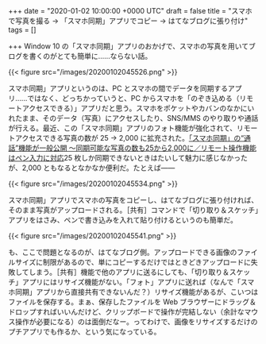 
+++
date = "2020-01-02 10:00:00 +0000 UTC"
draft = false
title = "スマホで写真を撮る → 「スマホ同期」アプリでコピー → はてなブログに張り付け"
tags = []

+++
Window 10 の「スマホ同期」アプリのおかげで、スマホの写真を用いてブログを書くのがとても簡単に……ならない話。

{{< figure src="/images/20200102045526.png"  >}}

スマホ同期」アプリというのは、PC とスマホの間でデータを同期するアプリ……ではなく、どっちかっていうと、PC からスマホを「のぞき込める（リモートアクセスできる）」アプリだと思う。スマホをポケットやカバンのなかにいれたまま、そのデータ（写真）にアクセスしたり、SNS/MMS のやり取りや通話が行える。最近、この「スマホ同期」アプリのフォト機能が強化されて、リモートアクセスできる写真の数が 25 → 2,000 に拡充された。[「スマホ同期」の“通話”機能が一般公開 ～同期可能な写真の数も25から2,000に／リモート操作機能はペン入力に対応](https://forest.watch.impress.co.jp/docs/news/1224861.html)25 枚しか同期できないときはたいして魅力に感じなかったが、2,000 ともなるとなかなか便利だ。たとえば――

{{< figure src="/images/20200102045534.png"  >}}

スマホ同期」アプリでスマホの写真をコピーし、はてなブログに張り付ければ、そのまま写真がアップロードされる。［共有］コマンドで「切り取り＆スケッチ」アプリをはさみ、ペンで書き込みを入れて貼り付けるというのも簡単だ。

{{< figure src="/images/20200102045541.png"  >}}

も、ここで問題となるのが、はてなブログ側。アップロードできる画像のファイルサイズに制限があるので、単にコピーするだけではときどきアップロードに失敗してしまう。［共有］機能で他のアプリに送るにしても、「切り取り＆スケッチ」アプリにはリサイズ機能がない。「フォト」アプリに送れば（なんで「スマホ同期」アプリから直接共有できないんだ？）リサイズ機能があるが、こいつはファイルを保存する。まぁ、保存したファイルを Web ブラウザーにドラッグ＆ドロップすればいいんだけど、クリップボードで操作が完結しない（余計なマウス操作が必要になる）のは面倒だなー。ってわけで、画像をリサイズするだけのプチアプリでも作るか、という気になっている。


